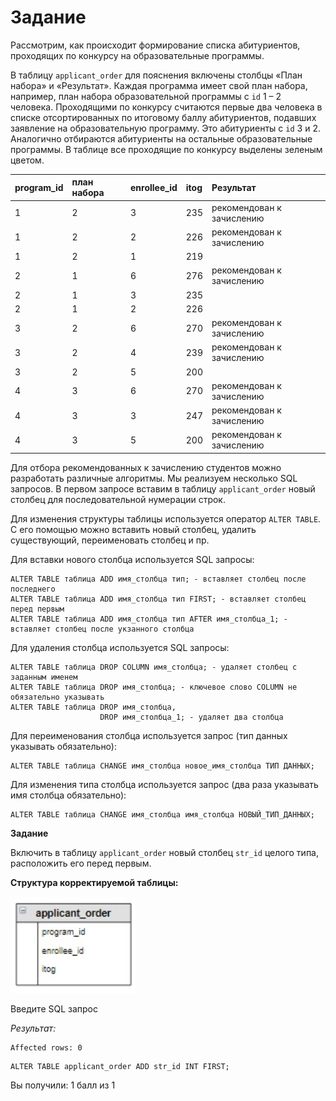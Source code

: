 # Задание

Рассмотрим, как происходит формирование списка абитуриентов, проходящих по конкурсу на образовательные программы. 

В таблицу `applicant_order` для пояснения включены столбцы «План набора» и «Результат». Каждая программа имеет свой план набора, например, план набора образовательной программы с `id` 1 – 2 человека. Проходящими по конкурсу считаются первые два человека в списке  отсортированных по итоговому баллу абитуриентов, подавших заявление на  образовательную программу. Это абитуриенты с `id` 3 и 2. Аналогично отбираются абитуриенты на остальные образовательные программы. В таблице все проходящие по конкурсу выделены зеленым цветом.

| **program_id** | **план набора** | **enrollee_id** | **itog** | **Результат**             |
|:---------------|:----------------|:----------------|:---------|:--------------------------|
| 1              | 2               | 3               | 235      | рекомендован к зачислению |
| 1              | 2               | 2               | 226      | рекомендован к зачислению |
| 1              | 2               | 1               | 219      |                           |
| 2              | 1               | 6               | 276      | рекомендован к зачислению |
| 2              | 1               | 3               | 235      |                           |
| 2              | 1               | 2               | 226      |                           |
| 3              | 2               | 6               | 270      | рекомендован к зачислению |
| 3              | 2               | 4               | 239      | рекомендован к зачислению |
| 3              | 2               | 5               | 200      |                           |
| 4              | 3               | 6               | 270      | рекомендован к зачислению |
| 4              | 3               | 3               | 247      | рекомендован к зачислению |
| 4              | 3               | 5               | 200      | рекомендован к зачислению |

Для отбора рекомендованных к зачислению студентов можно разработать различные алгоритмы. Мы реализуем несколько SQL запросов. В первом запросе вставим в таблицу `applicant_order` новый столбец для последовательной нумерации строк. 

Для изменения структуры таблицы используется оператор `ALTER TABLE`. С его помощью можно вставить новый столбец, удалить существующий, переименовать столбец и пр.

Для вставки нового столбца используется SQL запросы:

```mysql
ALTER TABLE таблица ADD имя_столбца тип; - вставляет столбец после последнего
ALTER TABLE таблица ADD имя_столбца тип FIRST; - вставляет столбец перед первым
ALTER TABLE таблица ADD имя_столбца тип AFTER имя_столбца_1; - вставляет столбец после укзанного столбца
```

Для удаления столбца используется SQL запросы:

```mysql
ALTER TABLE таблица DROP COLUMN имя_столбца; - удаляет столбец с заданным именем
ALTER TABLE таблица DROP имя_столбца; - ключевое слово COLUMN не обязательно указывать
ALTER TABLE таблица DROP имя_столбца,
                    DROP имя_столбца_1; - удаляет два столбца
```

Для переименования столбца используется  запрос (тип данных указывать обязательно):

```mysql
ALTER TABLE таблица CHANGE имя_столбца новое_имя_столбца ТИП ДАННЫХ;
```

Для изменения типа  столбца используется запрос (два раза указывать имя столбца обязательно):

```mysql
ALTER TABLE таблица CHANGE имя_столбца имя_столбца НОВЫЙ_ТИП_ДАННЫХ;
```

**Задание**

Включить в таблицу `applicant_order` новый столбец `str_id` целого типа, расположить его перед первым.

**Структура корректируемой таблицы:**

<p float="left">
<img src="cx_3_13.jpg" width="200" />
</p>

Введите SQL запрос

*Результат:*

```mysql
Affected rows: 0
```

```mysql
ALTER TABLE applicant_order ADD str_id INT FIRST;
```

Вы получили: 1 балл из 1
